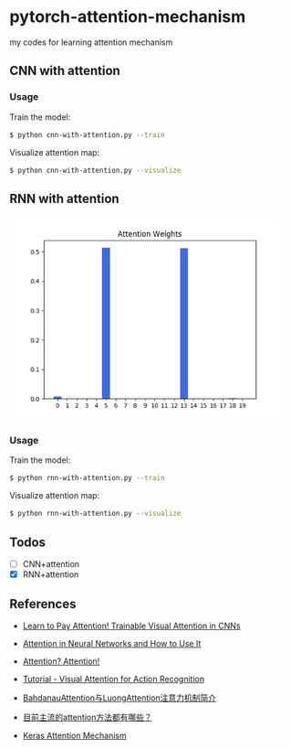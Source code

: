 # pytorch-attention-mechanism
my codes for learning attention mechanism

## CNN with attention

### Usage

Train the model:

```bash
$ python cnn-with-attention.py --train
```

Visualize attention map:

```bash
$ python cnn-with-attention.py --visualize
```

## RNN with attention

<img align='center' src='figures/rnn-with-attention.png' width=480>

### Usage

Train the model:

```bash
$ python rnn-with-attention.py --train
```

Visualize attention map:

```bash
$ python rnn-with-attention.py --visualize
```

## Todos

- [ ] CNN+attention
- [x] RNN+attention

## References

- [Learn to Pay Attention! Trainable Visual Attention in CNNs](https://towardsdatascience.com/learn-to-pay-attention-trainable-visual-attention-in-cnns-87e2869f89f1)
- [Attention in Neural Networks and How to Use It](http://akosiorek.github.io/ml/2017/10/14/visual-attention.html)
- [Attention? Attention!](https://lilianweng.github.io/lil-log/2018/06/24/attention-attention.html)
- [Tutorial - Visual Attention for Action Recognition](https://dtransposed.github.io/blog/Action-Recognition-Attention.html)
- [BahdanauAttention与LuongAttention注意力机制简介](https://blog.csdn.net/u010960155/article/details/82853632)
- [目前主流的attention方法都有哪些？](https://www.zhihu.com/question/68482809)

- [Keras Attention Mechanism](https://github.com/philipperemy/keras-attention-mechanism)